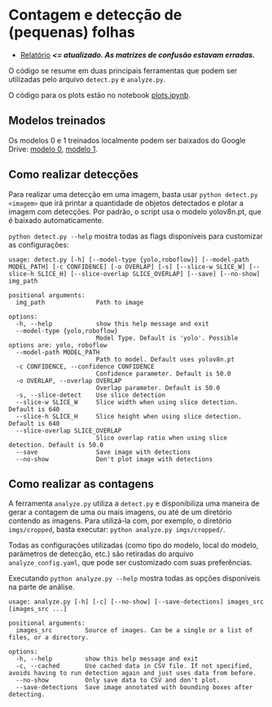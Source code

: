# Contagem e detecção de (pequenas) folhas

- [Relatório](https://drive.google.com/file/d/1u3vcvojoSV4q-VLjxP7BB5gwXm27l7Gp/view?usp=sharing) ***<= atualizado. As matrizes de confusão estavam erradas.***

O código se resume em duas principais ferramentas que podem ser utilizadas pelo arquivo `detect.py` e `analyze.py`.

O código para os plots estão no notebook [plots.ipynb](https://github.com/juliokscesar/scg-leaf-count/blob/main/plots.ipynb).

## Modelos treinados

Os modelos 0 e 1 treinados localmente podem ser baixados do Google Drive: [modelo 0](https://drive.google.com/file/d/10U50eUNqP-LpBuxqq1WpyzLIWs4GUl9I/view?usp=sharing), [modelo 1](https://drive.google.com/file/d/1OhsZ5W90XB8MN7q7lssfM8Wml5X6aT18/view?usp=sharing).

## Como realizar detecções

Para realizar uma detecção em uma imagem, basta usar `python detect.py <imagem>` que irá printar a quantidade de objetos detectados e plotar a imagem com detecções. Por padrão, o script usa o modelo yolov8n.pt, que é baixado automaticamente.

`python detect.py --help` mostra todas as flags disponíveis para customizar as configurações:

```
usage: detect.py [-h] [--model-type {yolo,roboflow}] [--model-path MODEL_PATH] [-c CONFIDENCE] [-o OVERLAP] [-s] [--slice-w SLICE_W] [--slice-h SLICE_H] [--slice-overlap SLICE_OVERLAP] [--save] [--no-show] img_path

positional arguments:
  img_path              Path to image

options:
  -h, --help            show this help message and exit
  --model-type {yolo,roboflow}
                        Model Type. Default is 'yolo'. Possible options are: yolo, roboflow
  --model-path MODEL_PATH
                        Path to model. Default uses yolov8n.pt
  -c CONFIDENCE, --confidence CONFIDENCE
                        Confidence parameter. Default is 50.0
  -o OVERLAP, --overlap OVERLAP
                        Overlap parameter. Default is 50.0
  -s, --slice-detect    Use slice detection
  --slice-w SLICE_W     Slice width when using slice detection. Default is 640
  --slice-h SLICE_H     Slice height when using slice detection. Default is 640
  --slice-overlap SLICE_OVERLAP
                        Slice overlap ratio when using slice detection. Default is 50.0
  --save                Save image with detections
  --no-show             Don't plot image with detections
```

## Como realizar as contagens

A ferramenta `analyze.py` utiliza a `detect.py` e disponibiliza uma maneira de gerar a contagem de uma ou mais imagens, ou até de um diretório contendo as imagens. Para utilizá-la com, por exemplo, o diretório `imgs/cropped`, basta executar: `python analyze.py imgs/cropped/`.

Todas as configurações utilizadas (como tipo do modelo, local do modelo, parâmetros de detecção, etc.) são retiradas do arquivo `analyze_config.yaml`, que pode ser customizado com suas preferências.

Executando `python analyze.py --help` mostra todas as opções disponíveis na parte de análise.

```
usage: analyze.py [-h] [-c] [--no-show] [--save-detections] images_src [images_src ...]

positional arguments:
  images_src         Source of images. Can be a single or a list of files, or a directory.

options:
  -h, --help         show this help message and exit
  -c, --cached       Use cached data in CSV file. If not specified, avoids having to run detection again and just uses data from before.
  --no-show          Only save data to CSV and don't plot.
  --save-detections  Save image annotated with bounding boxes after detecting.
```

